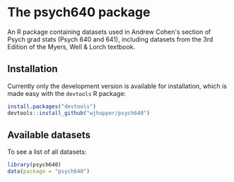# The psych640 package
An R package containing datasets used in Andrew Cohen's section of Psych grad stats (Psych 640 and 641), including datasets from the 3rd Edition of the Myers, Well & Lorch textbook.

## Installation
Currently only the development version is available for installation, which is made easy with the `devtools` R package:

```R
install.packages("devtools")
devtools::install_github("wjhopper/psych640")
```

## Available datasets
To see a list of all datasets:

```R
library(psych640)
data(package = "psych640")
```
